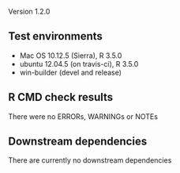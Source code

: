 Version 1.2.0

## Test environments
* Mac OS 10.12.5 (Sierra), R 3.5.0
* ubuntu 12.04.5 (on travis-ci), R 3.5.0
* win-builder (devel and release)

## R CMD check results
There were no ERRORs, WARNINGs or NOTEs

## Downstream dependencies
There are currently no downstream dependencies